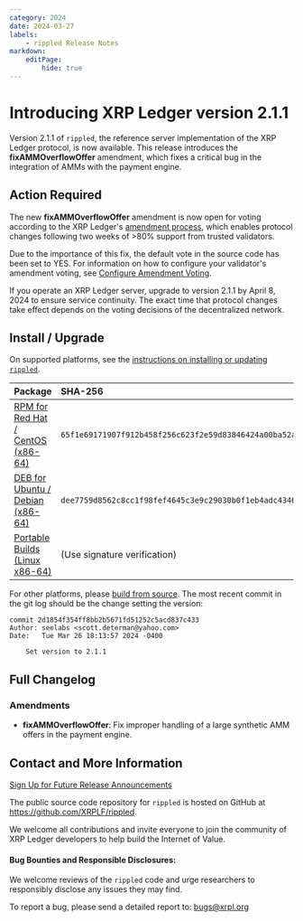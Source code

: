 ```yaml
---
category: 2024
date: 2024-03-27
labels:
    - rippled Release Notes
markdown:
    editPage:
        hide: true
---
```

# Introducing XRP Ledger version 2.1.1

Version 2.1.1 of `rippled`, the reference server implementation of the XRP Ledger protocol, is now available. This release introduces the **fixAMMOverflowOffer** amendment, which fixes a critical bug in the integration of AMMs with the payment engine.

<!-- BREAK -->

## Action Required

The new **fixAMMOverflowOffer** amendment is now open for voting according to the XRP Ledger's [amendment process](../../docs/concepts/networks-and-servers/amendments.md), which enables protocol changes following two weeks of >80% support from trusted validators. 

Due to the importance of this fix, the default vote in the source code has been set to YES. For information on how to configure your validator's amendment voting, see [Configure Amendment Voting](../../docs/infrastructure/configuration/configure-amendment-voting.md).

If you operate an XRP Ledger server, upgrade to version 2.1.1 by April 8, 2024 to ensure service continuity. The exact time that protocol changes take effect depends on the voting decisions of the decentralized network.

## Install / Upgrade

On supported platforms, see the [instructions on installing or updating `rippled`](../../docs/infrastructure/installation/index.md).

| Package | SHA-256 |
|:--------|:--------|
| [RPM for Red Hat / CentOS (x86-64)](https://repos.ripple.com/repos/rippled-rpm/stable/rippled-2.1.1-1.el7.x86_64.rpm) | `65f1e69171907f912b458f256c623f2e59d83846424a00ba52a2d151228fe391` |
| [DEB for Ubuntu / Debian (x86-64)](https://repos.ripple.com/repos/rippled-deb/pool/stable/rippled_2.1.1-1_amd64.deb) | `dee7759d8562c8cc1f98fef4645c3e9c29030b0f1eb4adc4346bcb44e11b22de` |
| [Portable Builds (Linux x86-64)](https://github.com/XRPLF/rippled-portable-builds) | (Use signature verification) |

For other platforms, please [build from source](https://github.com/ripple/rippled/tree/master/Builds). The most recent commit in the git log should be the change setting the version:

```text
commit 2d1854f354ff8bb2b5671fd51252c5acd837c433
Author: seelabs <scott.determan@yahoo.com>
Date:   Tue Mar 26 18:13:57 2024 -0400

    Set version to 2.1.1
```


## Full Changelog

### Amendments

- **fixAMMOverflowOffer**: Fix improper handling of a large synthetic AMM offers in the payment engine.


## Contact and More Information

[Sign Up for Future Release Announcements](https://groups.google.com/g/ripple-server)

The public source code repository for `rippled` is hosted on GitHub at <https://github.com/XRPLF/rippled>.

We welcome all contributions and invite everyone to join the community of XRP Ledger developers to help build the Internet of Value. 

#### Bug Bounties and Responsible Disclosures:

We welcome reviews of the `rippled` code and urge researchers to responsibly disclose any issues they may find.

To report a bug, please send a detailed report to: <bugs@xrpl.org>



